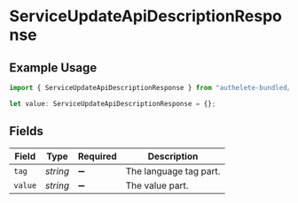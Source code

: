 # ServiceUpdateApiDescriptionResponse

## Example Usage

```typescript
import { ServiceUpdateApiDescriptionResponse } from "authelete-bundled/models/operations";

let value: ServiceUpdateApiDescriptionResponse = {};
```

## Fields

| Field                  | Type                   | Required               | Description            |
| ---------------------- | ---------------------- | ---------------------- | ---------------------- |
| `tag`                  | *string*               | :heavy_minus_sign:     | The language tag part. |
| `value`                | *string*               | :heavy_minus_sign:     | The value part.        |